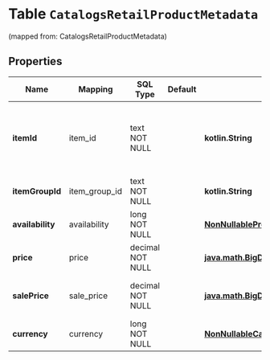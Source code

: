 
# Table `CatalogsRetailProductMetadata`
(mapped from: CatalogsRetailProductMetadata)

## Properties
Name | Mapping | SQL Type | Default | Type | Description | Notes
---- | ------- | -------- | ------- | ---- | ----------- | -----
**itemId** | item_id | text NOT NULL |  | **kotlin.String** | The user-created unique ID that represents the product. | 
**itemGroupId** | item_group_id | text NOT NULL |  | **kotlin.String** | The parent ID of the product. | 
**availability** | availability | long NOT NULL |  | [**NonNullableProductAvailabilityType**](NonNullableProductAvailabilityType.md) |  |  [foreignkey]
**price** | price | decimal NOT NULL |  | [**java.math.BigDecimal**](java.math.BigDecimal.md) | The price of the product. | 
**salePrice** | sale_price | decimal NOT NULL |  | [**java.math.BigDecimal**](java.math.BigDecimal.md) | The discounted price of the product. | 
**currency** | currency | long NOT NULL |  | [**NonNullableCatalogsCurrency**](NonNullableCatalogsCurrency.md) |  |  [foreignkey]








